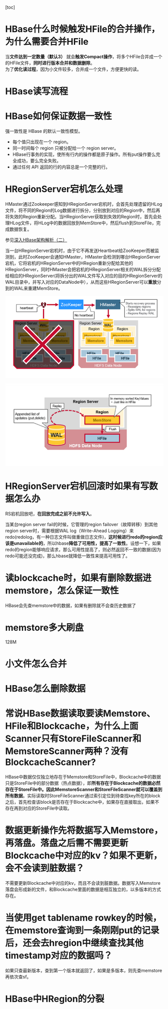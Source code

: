 [toc]

# HBase什么时候触发HFile的合并操作，为什么需要合并HFile
当**文件达到一定数量（默认3）** 就会**触发Compact操作**，将多个HFile合并成一个的HFile文件，**同时进行版本合并和数据删除**。     
为了**优化读过程**，因为小文件较多，合并成一个文件，方便更快的读。

# HBase读写流程

# HBase如何保证数据一致性
强一致性是 HBase 的默认一致性模型。
- 每个值只出现在一个 region。
- 同一时间每个 region 只被分配给一个 region server。
- HBase行事务的实现，使所有行内的操作都是原子操作。所有put操作要么完全成功，要么完全失败。
- 通过任何 API 返回的行的内容总是一个完整的行。

# HRegionServer宕机怎么处理
HMaster通过Zookeeper感知到HRegionServer宕机时，会首先处理遗留的HLog文件，将不同的Region的Log数据进行拆分，分别放到对应的Region中，然后再将失效的Region重新分配。当HRegionServer获取到失效的Region时，首先会处理HLog文件，将HLog中的数据回放到MemStore中，然后flush到StoreFile，完成数据恢复。

参见[深入HBase架构解析（二）](http://www.blogjava.net/DLevin/archive/2015/08/22/426950.html)

当一台HRegionServer宕机时，由于它不再发送Heartbeat给ZooKeeper而被监测到，此时ZooKeeper会通知HMaster，HMaster会检测到哪台HRegionServer宕机，它将宕机的HRegionServer中的HRegion重新分配给其他的HRegionServer，同时HMaster会把宕机的HRegionServer相关的WAL拆分分配给相应的HRegionServer(将拆分出的WAL文件写入对应的目的HRegionServer的WAL目录中，并写入对应的DataNode中），从而这些HRegionServer可以**重放**分到的WAL来重建MemStore。   

![](https://raw.githubusercontent.com/Andr-Robot/iMarkdownPhotos/master/Res/HBaseArchitecture-Blog-Fig25.png)    

![](https://raw.githubusercontent.com/Andr-Robot/iMarkdownPhotos/master/Res/HBaseArchitecture-Blog-Fig26.png)

# HRegionServer宕机回滚时如果有写数据怎么办
RS宕机回放吧，**在回放完成之前不允许写入**。

当某台region server fail的时候，它管理的region failover（故障转移）到其他region server时，需要根据WAL log（Write-Ahead Logging）来redo(redolog，有一种日志文件叫做重做日志文件)，**这时候进行redo的region应该是unavailable的**，所以hbase**降低了可用性，提高了一致性**。设想一下，如果redo的region能够响应请求，那么可用性提高了，则必然返回不一致的数据(因为redo可能还没完成)，那么hbase就降低一致性来提高可用性了。

# 读blockcache时，如果有删除数据进memstore，怎么保证一致性
HBase会先查memstore中的数据，如果有删除就不会查历史数据了

# memstore多大刷盘
128M

# 小文件怎么合并

# HBase怎么删除数据

# 常说HBase数据读取要读Memstore、HFile和Blockcache，为什么上面Scanner只有StoreFileScanner和MemstoreScanner两种？没有BlockcacheScanner?
HBase中数据仅仅独立地存在于Memstore和StoreFile中，Blockcache中的数据只是StoreFile中的部分数据（热点数据），即**所有存在于Blockcache的数据必然存在于StoreFile中。因此MemstoreScanner和StoreFileScanner就可以覆盖到所有数据**。实际读取时StoreFileScanner通过索引定位到待查找key所在的block之后，首先检查该block是否存在于Blockcache中，如果存在直接取出，如果不存在再到对应的StoreFile中读取。    

# 数据更新操作先将数据写入Memstore，再落盘。落盘之后需不需要更新Blockcache中对应的kv？如果不更新，会不会读到脏数据？
不需要更新Blockcache中对应的kv，而且不会读到脏数据。数据写入Memstore落盘会形成新的文件，和Blockcache里面的数据是相互独立的，以多版本的方式存在。

# 当使用get tablename rowkey的时候，在memstore查询到一条刚刚put的记录后，还会去hregion中继续查找其他timestamp对应的数据吗？
如果只查最新版本，查到第一个版本就返回了，如果是多版本，则先查memstore 再依次查sf。   

# HBase中HRegion的分裂




 
